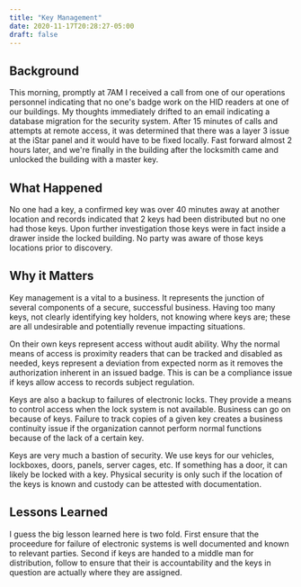 ```yaml
---
title: "Key Management"
date: 2020-11-17T20:28:27-05:00
draft: false
---
```


## Background

This morning, promptly at 7AM I received a call from one of our operations personnel indicating that no one's badge work on the HID readers at one of our buildings. My thoughts immediately drifted to an email indicating a database migration for the security system. After 15 minutes of calls and attempts at remote access, it was determined that there was a layer 3 issue at the iStar panel and it would have to be fixed locally. Fast forward almost 2 hours later, and we're finally in the building after the locksmith came and unlocked the building with a master key. 

## What Happened

No one had a key, a confirmed key was over 40 minutes away at another location and records indicated that 2 keys had been distributed but no one had those keys. Upon further investigation those keys were in fact inside a drawer inside the locked building. No party was aware of those keys locations prior to discovery.

## Why it Matters

Key management is a vital to a business. It represents the junction of several components of a secure, successful business. Having too many keys, not clearly identifying key holders, not knowing where keys are; these are all undesirable and potentially revenue impacting situations. 

On their own keys represent access without audit ability. Why the normal means of access is proximity readers that can be tracked and disabled as needed, keys represent a deviation from expected norm as it removes the authorization inherent in an issued badge. This is can be a compliance issue if keys allow access to records subject regulation.

Keys are also a backup to failures of electronic locks. They provide a means to control access when the lock system is not available. Business can go on because of keys. Failure to track copies of a given key creates a business continuity issue if the organization cannot perform normal functions because of the lack of a certain key. 

Keys are very much a bastion of security. We use keys for our vehicles, lockboxes, doors, panels, server cages, etc. If something has a door, it can likely be locked with a key. Physical security is only such if the location of the keys is known and custody can be attested with documentation. 

## Lessons Learned 

I guess the big lesson learned here is two fold. First ensure that the proceedure for failure of electronic systems is well documented and known to relevant parties. Second if keys are handed to a middle man for distribution, follow to ensure that their is accountability and the keys in question are actually where they are assigned. 





